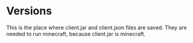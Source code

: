# Versions

This is the place where client.jar and client.json files are saved.
They are needed to run minecraft, because client.jar is minecraft.
